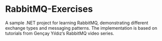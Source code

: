 # RabbitMQ-Exercises
A sample .NET project for learning RabbitMQ, demonstrating different exchange types and messaging patterns. The implementation is based on tutorials from Gençay Yıldız’s RabbitMQ video series.
